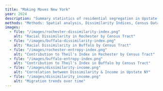 ```yaml
---
title: "Making Moves New York"
year: 2024
description: "Summary statistics of residential segregation in Upstate New York and the possible impact that New York's Making Moves program would have."
methods: "Methods: Spatial analysis, Dissimilarity Indices, Census Data | R packages: tidycensus, ggplot2, kableExtra"
images:
  - file: "/images/rochester-dissimilarity-index.png"
    alt: "Racial Dissimilarity in Rochester by Census Tract"
  - file: "/images/buffalo-dissimilarity-index.png"
    alt: "Racial Dissimilarity in Buffalo by Census Tract"
  - file: "/images/rochester-entropy-index.png"
    alt: "Contribution to Theil's Index in Rochester by Census Tract"
  - file: "/images/buffalo-entropy-index.png"
    alt: "Contribution to Theil's Index in Buffalo by Census Tract"
  - file: "/images/dissimilarity-income.png"
    alt: "Correlation between Dissimilarity & Income in Upstate NY"
  - file: "/images/dissimilarity_income.png"
    alt: "Migration trends over time"
---
```

